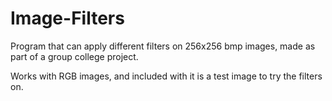 # Image-Filters
Program that can apply different filters on 256x256 bmp images, made as part of a group college project.

Works with RGB images, and included with it is a test image to try the filters on.
